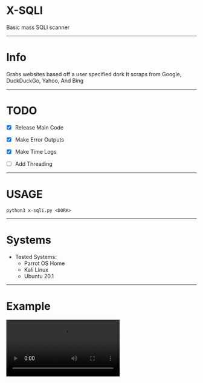 # X-SQLI
Basic mass SQLI scanner

----------------------------------------------------------------------------------

# Info

Grabs websites based off a user specified dork
It scraps from Google, DuckDuckGo, Yahoo, And Bing

----------------------------------------------------------------------------------


# TODO

- [x] Release Main Code
- [x] Make Error Outputs
- [x] Make Time Logs
- [ ] Add Threading


----------------------------------------------------------------------------------

# USAGE
```
python3 x-sqli.py <DORK>
```

----------------------------------------------------------------------------------

# Systems

- Tested Systems:
  - Parrot OS Home
  - Kali Linux
  - Ubuntu 20.1

----------------------------------------------------------------------------------

# Example

![Example](https://i.imgur.com/TEIoBmJ.mp4)
